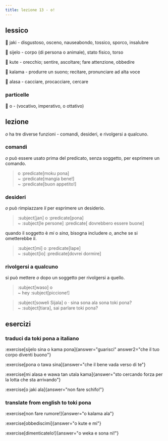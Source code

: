 ```yaml
---
title: lezione 13 - o! 
---
```

## lessico
󱤐 jaki - disgustoso, osceno, nauseabondo, tossico, sporco, insalubre

󱥛 sijelo - corpo (di persona o animale), stato fisico, torso

󱤠 kute - orecchio; sentire, ascoltare; fare attenzione, obbedire

󱤕 kalama - produrre un suono; recitare, pronunciare ad alta voce

󱤃 alasa - cacciare, procacciare, cercare

### particelle
󱥄 o - (vocativo, imperativo, o ottativo)

## lezione
*o* ha tre diverse funzioni - comandi, desideri, e rivolgersi a qualcuno.

### comandi
*o* può essere usato prima del predicato, senza soggetto, per esprimere un comando. 

> o :predicate[moku pona] \
> ~ :predicate[mangia bene!] \
> ~ :predicate[buon appetito!]

### desideri

*o* può rimpiazzare *li* per esprimere un desiderio.

> :subject[jan] o :predicate[pona] \
> ~ :subject[le persone] :predicate[ dovrebbero essere buone]

 quando il soggetto è *mi* o *sina*, bisogna includere *o*, anche se si ometterebbe *li*. 

> :subject[mi] o :predicate[lape] \
> ~ :subject[io] :predicate[dovrei dormire]

### rivolgersi a qualcuno
si può mettere *o* dopo un soggetto per rivolgersi a quello.

> :subject[waso] o \
> ~ hey :subject[piccione!]

> :subject[soweli Sijala] o · sina sona ala sona toki pona? \
> ~ :subject[tiara], sai parlare toki pona?

## esercizi
### traduci da toki pona a italiano
:exercise[sijelo sina o kama pona]{answer="guarisci" answer2="che il tuo corpo diventi buono"}

:exercise[pona o tawa sina]{answer="che il bene vada verso di te"}

:exercise[mi alasa e wawa tan utala kama]{answer="sto cercando forza per la lotta che sta arrivando"}

:exercise[o jaki ala]{answer="non fare schifo!"}

### translate from english to toki pona
:exercise[non fare rumore!]{answer="o kalama ala"}

:exercise[obbediscimi]{answer="o kute e mi"}

:exercise[dimenticatelo!]{answer="o weka e sona ni!"}